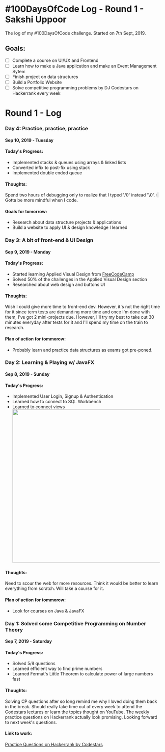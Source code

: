 # #100DaysOfCode Log - Round 1 - Sakshi Uppoor

The log of my #100DaysOfCode challenge. Started on 7th Sept, 2019.

## Goals:
* [ ] Complete a course on UI/UX and Frontend
* [ ] Learn how to make a Java application and make  an Event Management Sytem
* [ ] Finish project on data structures
* [ ] Build a Portfolio Website
* [ ] Solve competitive programming problems by DJ Codestars on Hackerrank every week

# __Round 1 - Log__

### __Day 4: Practice, practice, practice__
#### Sep 10, 2019 - Tuesday

#### Today's Progress: 
* Implemented stacks & queues using arrays & linked lists
* Converted infix to post-fix using stack
* Implemented double ended queue

#### Thoughts:
Spend two hours of debugging only to realize that I typed '/0' instead '\0'. :|
Gotta be more mindful when I code. 

#### Goals for tomorrow: 
* Research about data structure projects & applications
* Build a website to apply UI & design knowledge I learned

### __Day 3: A bit of front-end & UI Design__
#### Sep 9, 2019 - Monday

#### Today's Progress: 
* Started learning Applied Visual Design from [FreeCodeCamp](https://learn.freecodecamp.org/) 
* Solved 50% of the challenges in the Applied Visual Design section
* Researched about web design and buttons UI

#### Thoughts:  
Wish I could give more time to front-end dev. However, it's not the right time for it since term tests are demanding more time and once I'm done with them, I've got 2 mini-projects due. However, I'll try my best to take out 30 minutes everyday after tests for it and I'll spend my time on the train to research.

#### Plan of action for tommorow: 
* Probably learn and practice data structures as exams got pre-poned.

### __Day 2: Learning & Playing w/ JavaFX__
#### Sep 8, 2019 - Sunday

#### Today's Progress: 
* Implemented User Login, Signup & Authentication
* Learned how to connect to SQL Workbench
* Learned to connect views
<br /><img src="https://i.imgur.com/y4VKmAF.jpg" width=500></img>

#### Thoughts:  
Need to scour the web for more resources. Think it would be better to learn everything from scratch. Will take a course for it.

#### Plan of action for tommorow: 
* Look for courses on Java & JavaFX


### __Day 1: Solved some Competitive Programming on Number Theory__
#### Sep 7, 2019 - Saturday

#### Today's Progress: 
* Solved 5/8 questions
* Learned efficient way to find prime numbers
* Learned Fermat's Little Theorem to calculate power of large numbers fast

#### Thoughts:  
Solving CP questions after so long remind me why I loved doing them back in the break. Should really take time out of every week to attend the Codestars lectures or learn the topics thought on YouTube. The weekly practice questions on Hackerrank actually look promising. Looking forward to next week's questions.

#### Link to work: 
[Practice Questions on Hackerrank by Codestars](https://www.hackerrank.com/contests/practice-questions-1567579589/challenges)
